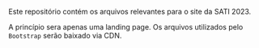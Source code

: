 Este repositório contém os arquivos relevantes para o site da SATI 2023.

A princípio sera apenas uma landing page. Os arquivos utilizados pelo `Bootstrap`
serão baixado via CDN.
